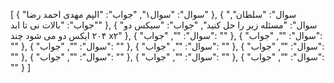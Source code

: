 [
  {
    "سوال": "سوال۱",
    "جواب": "الپم مهدی احمد رضا"
  },
  {
    "سوال": "سلطان",
    "جواب": "بالات نی تا ابد"
  },
  {
    "سوال": "مسئله زیر را حل کنید",
    "جواب": "سیکس دو ۲۰۴ ایکس دو می شود چند x۲"
  },
  {
    "سوال": "",
    "جواب": ""
  },
  {
    "سوال": "",
    "جواب": ""
  },
  {
    "سوال": "",
    "جواب": ""
  },
  {
    "سوال": "",
    "جواب": ""
  },
  {
    "سوال": "",
    "جواب": ""
  },
  {
    "سوال": "",
    "جواب": ""
  },
  {
    "سوال": "",
    "جواب": ""
  },
  {
    "سوال": "",
    "جواب": ""
  }
]
